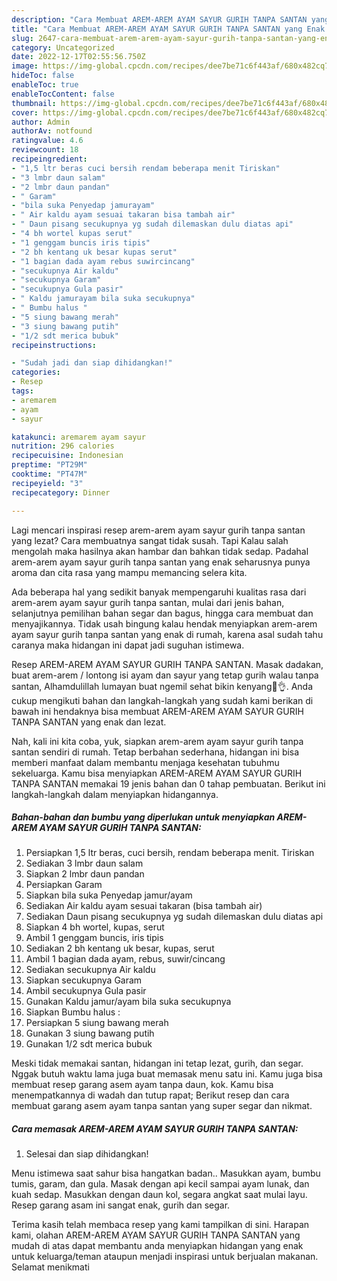 ```yaml
---
description: "Cara Membuat AREM-AREM AYAM SAYUR GURIH TANPA SANTAN yang Enak Banget, Buat Buka Puasa Lezat"
title: "Cara Membuat AREM-AREM AYAM SAYUR GURIH TANPA SANTAN yang Enak Banget, Buat Buka Puasa Lezat"
slug: 2647-cara-membuat-arem-arem-ayam-sayur-gurih-tanpa-santan-yang-enak-banget-buat-buka-puasa-lezat
category: Uncategorized
date: 2022-12-17T02:55:56.750Z
image: https://img-global.cpcdn.com/recipes/dee7be71c6f443af/680x482cq70/arem-arem-ayam-sayur-gurih-tanpa-santan-foto-resep-utama.jpg
hideToc: false
enableToc: true
enableTocContent: false
thumbnail: https://img-global.cpcdn.com/recipes/dee7be71c6f443af/680x482cq70/arem-arem-ayam-sayur-gurih-tanpa-santan-foto-resep-utama.jpg
cover: https://img-global.cpcdn.com/recipes/dee7be71c6f443af/680x482cq70/arem-arem-ayam-sayur-gurih-tanpa-santan-foto-resep-utama.jpg
author: Admin
authorAv: notfound
ratingvalue: 4.6
reviewcount: 18
recipeingredient:
- "1,5 ltr beras cuci bersih rendam beberapa menit Tiriskan"
- "3 lmbr daun salam"
- "2 lmbr daun pandan"
- " Garam"
- "bila suka Penyedap jamurayam"
- " Air kaldu ayam sesuai takaran bisa tambah air"
- " Daun pisang secukupnya yg sudah dilemaskan dulu diatas api"
- "4 bh wortel kupas serut"
- "1 genggam buncis iris tipis"
- "2 bh kentang uk besar kupas serut"
- "1 bagian dada ayam rebus suwircincang"
- "secukupnya Air kaldu"
- "secukupnya Garam"
- "secukupnya Gula pasir"
- " Kaldu jamurayam bila suka secukupnya"
- " Bumbu halus "
- "5 siung bawang merah"
- "3 siung bawang putih"
- "1/2 sdt merica bubuk"
recipeinstructions:

- "Sudah jadi dan siap dihidangkan!"
categories:
- Resep
tags:
- aremarem
- ayam
- sayur

katakunci: aremarem ayam sayur 
nutrition: 296 calories
recipecuisine: Indonesian
preptime: "PT29M"
cooktime: "PT47M"
recipeyield: "3"
recipecategory: Dinner

---
```



Lagi mencari inspirasi resep arem-arem ayam sayur gurih tanpa santan yang lezat? Cara membuatnya sangat tidak susah. Tapi Kalau salah mengolah maka hasilnya akan hambar dan bahkan tidak sedap. Padahal arem-arem ayam sayur gurih tanpa santan yang enak seharusnya punya aroma dan cita rasa yang mampu memancing selera kita.


Ada beberapa hal yang sedikit banyak mempengaruhi kualitas rasa dari arem-arem ayam sayur gurih tanpa santan, mulai dari jenis bahan, selanjutnya pemilihan bahan segar dan bagus, hingga cara membuat dan menyajikannya. Tidak usah bingung kalau hendak menyiapkan arem-arem ayam sayur gurih tanpa santan yang enak di rumah, karena asal sudah tahu caranya maka hidangan ini dapat jadi suguhan istimewa.

Resep AREM-AREM AYAM SAYUR GURIH TANPA SANTAN. Masak dadakan, buat arem-arem / lontong isi ayam dan sayur yang tetap gurih walau tanpa santan, Alhamdulillah lumayan buat ngemil sehat bikin kenyang🥰👌. Anda cukup mengikuti bahan dan langkah-langkah yang sudah kami berikan di bawah ini hendaknya bisa membuat AREM-AREM AYAM SAYUR GURIH TANPA SANTAN yang enak dan lezat.


Nah, kali ini kita coba, yuk, siapkan arem-arem ayam sayur gurih tanpa santan sendiri di rumah. Tetap berbahan sederhana, hidangan ini bisa memberi manfaat dalam membantu menjaga kesehatan tubuhmu sekeluarga. Kamu bisa menyiapkan AREM-AREM AYAM SAYUR GURIH TANPA SANTAN memakai 19 jenis bahan dan 0 tahap pembuatan. Berikut ini langkah-langkah dalam menyiapkan hidangannya.

<!--inarticleads1-->

##### Bahan-bahan dan bumbu yang diperlukan untuk menyiapkan AREM-AREM AYAM SAYUR GURIH TANPA SANTAN:

1. Persiapkan 1,5 ltr beras, cuci bersih, rendam beberapa menit. Tiriskan
1. Sediakan 3 lmbr daun salam
1. Siapkan 2 lmbr daun pandan
1. Persiapkan  Garam
1. Siapkan bila suka Penyedap jamur/ayam
1. Sediakan  Air kaldu ayam sesuai takaran (bisa tambah air)
1. Sediakan  Daun pisang secukupnya yg sudah dilemaskan dulu diatas api
1. Siapkan 4 bh wortel, kupas, serut
1. Ambil 1 genggam buncis, iris tipis
1. Sediakan 2 bh kentang uk besar, kupas, serut
1. Ambil 1 bagian dada ayam, rebus, suwir/cincang
1. Sediakan secukupnya Air kaldu
1. Siapkan secukupnya Garam
1. Ambil secukupnya Gula pasir
1. Gunakan  Kaldu jamur/ayam bila suka secukupnya
1. Siapkan  Bumbu halus :
1. Persiapkan 5 siung bawang merah
1. Gunakan 3 siung bawang putih
1. Gunakan 1/2 sdt merica bubuk


Meski tidak memakai santan, hidangan ini tetap lezat, gurih, dan segar. Nggak butuh waktu lama juga buat memasak menu satu ini. Kamu juga bisa membuat resep garang asem ayam tanpa daun, kok. Kamu bisa menempatkannya di wadah dan tutup rapat; Berikut resep dan cara membuat garang asem ayam tanpa santan yang super segar dan nikmat. 

<!--inarticleads2-->

##### Cara memasak AREM-AREM AYAM SAYUR GURIH TANPA SANTAN:


1. Selesai dan siap dihidangkan!

Menu istimewa saat sahur bisa hangatkan badan.. Masukkan ayam, bumbu tumis, garam, dan gula. Masak dengan api kecil sampai ayam lunak, dan kuah sedap. Masukkan dengan daun kol, segara angkat saat mulai layu. Resep garang asam ini sangat enak, gurih dan segar. 

Terima kasih telah membaca resep yang kami tampilkan di sini. Harapan kami, olahan AREM-AREM AYAM SAYUR GURIH TANPA SANTAN yang mudah di atas dapat membantu anda menyiapkan hidangan yang enak untuk keluarga/teman ataupun menjadi inspirasi untuk berjualan makanan. Selamat menikmati

